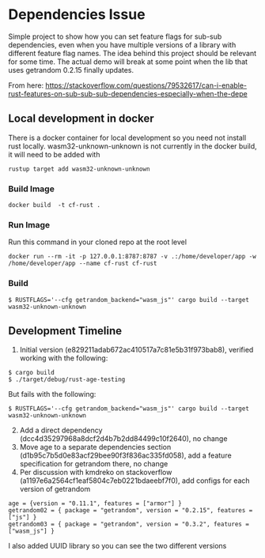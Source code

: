 # Dependencies Issue
Simple project to show how you can set feature flags for sub-sub dependencies, even when you have multiple versions of a library with different feature flag names.  The idea behind this project should be relevant for some time.  The actual demo will break at some point when the lib that uses getrandom 0.2.15 finally updates.

From here:
https://stackoverflow.com/questions/79532617/can-i-enable-rust-features-on-sub-sub-sub-dependencies-especially-when-the-depe


## Local development in docker
There is a docker container for local development so you need not install rust locally.  wasm32-unknown-unknown is not currently in the docker build, it will need to be added with 
```
rustup target add wasm32-unknown-unknown
```


### Build Image
```
docker build  -t cf-rust .
```
### Run Image
Run this command in your cloned repo at the root level
```
docker run --rm -it -p 127.0.0.1:8787:8787 -v .:/home/developer/app -w /home/developer/app --name cf-rust cf-rust
```
### Build
```
$ RUSTFLAGS='--cfg getrandom_backend="wasm_js"' cargo build --target wasm32-unknown-unknown
```

## Development Timeline

1. Initial version (e829211adab672ac410517a7c81e5b31f973bab8), verified working with the following:
```
$ cargo build
$ ./target/debug/rust-age-testing
```
But fails with the following:
```
$ RUSTFLAGS='--cfg getrandom_backend="wasm_js"' cargo build --target wasm32-unknown-unknown
```
2. Add a direct dependency (dcc4d35297968a8dcf2d4b7b2dd84499c10f2640), no change
3. Move age to a separate dependencies section (d1b95c7b5d0e83acf29bee90f3f836ac335fd058), add a feature specification for getrandom there, no change
4. Per discussion with kmdreko on stackoverflow (a1197e6a2564cf1eaf5804c7eb0221bdaeebf7f0), add configs for each version of getrandom
```
age = {version = "0.11.1", features = ["armor"] }
getrandom02 = { package = "getrandom", version = "0.2.15", features = ["js"] }
getrandom03 = { package = "getrandom", version = "0.3.2", features = ["wasm_js"] }
```
I also added UUID library so you can see the two different versions


